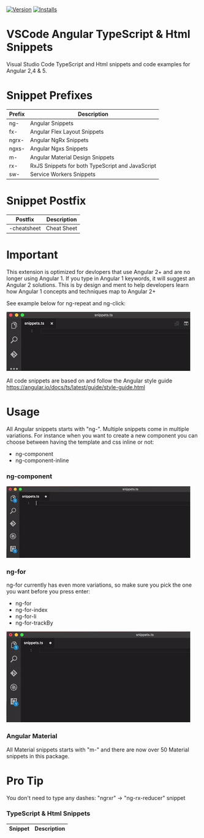 [![Version](https://vsmarketplacebadge.apphb.com/version/Mikael.Angular-BeastCode.svg)](https://marketplace.visualstudio.com/items?itemName=Mikael.Angular-BeastCode)
[![Installs](https://vsmarketplacebadge.apphb.com/installs-short/Mikael.Angular-BeastCode.svg)](https://marketplace.visualstudio.com/items?itemName=Mikael.Angular-BeastCode)

# VSCode Angular TypeScript & Html Snippets
Visual Studio Code TypeScript and Html snippets and code examples for Angular 2,4 & 5.

# Snippet Prefixes

| Prefix | Description |
| ------- | ----------|
| ng- | Angular Snippets |
| fx- | Angular Flex Layout Snippets |
| ngrx- | Angular NgRx Snippets |
| ngxs- | Angular Ngxs Snippets |
| m- | Angular Material Design Snippets |
| rx- | RxJS Snippets for both TypeScript and JavaScript |
| sw- | Service Workers Snippets |

# Snippet Postfix

| Postfix | Description |
| ------- | ----------|
| -cheatsheet | Cheat Sheet |

# Important
This extension is optimized for devlopers that use Angular 2+ and are no longer using Angular 1.
If you type in Angular 1 keywords, it will suggest an Angular 2 solutions. 
This is by design and ment to help developers learn how Angular 1 concepts and techniques map to Angular 2+

See example below for ng-repeat and ng-click:

![ngRepeatSnippet](https://github.com/BeastCode/VSCode-Angular-TypeScript-Snippets/raw/master/images/ngRepeatSnippet.gif)


All code snippets are based on and follow the Angular style guide https://angular.io/docs/ts/latest/guide/style-guide.html

# Usage

All Angular snippets starts with "ng-".
Multiple snippets come in multiple variations. For instance when you want to create a new component you can choose between having the template and css inline or not:
* ng-component
* ng-component-inline


### ng-component

![ngComponentSnippet](https://github.com/BeastCode/VSCode-Angular-TypeScript-Snippets/raw/master/images/ngComponentSnippet.gif)

### ng-for

ng-for currently has even more variations, so make sure you pick the one you want before you press enter:
* ng-for
* ng-for-index
* ng-for-li
* ng-for-trackBy

![ngForSnippet](https://github.com/BeastCode/VSCode-Angular-TypeScript-Snippets/raw/master/images/ngForSnippet.gif)

### Angular Material
All Material snippets starts with "m-" and there are now over 50 Material snippets in this package.

# Pro Tip

You don't need to type any dashes: "ngrxr" -> "ng-rx-reducer" snippet


### TypeScript & Html Snippets

| Snippet | Description |
| ------- | ----------|
